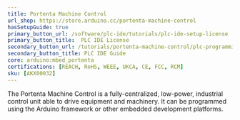 ```yaml
---
title: Portenta Machine Control
url_shop: https://store.arduino.cc/portenta-machine-control
hasSetupGuide: true
primary_button_url: /software/plc-ide/tutorials/plc-ide-setup-license
primary_button_title:  PLC IDE License
secondary_button_url: /tutorials/portenta-machine-control/plc-programming-introduction
secondary_button_title: PLC IDE Guide
core: arduino:mbed_portenta
certifications: [REACH, RoHS, WEEE, UKCA, CE, FCC, RCM]
sku: [AKX00032]
---
```


The Portenta Machine Control is a fully-centralized, low-power, industrial control unit able to drive equipment and machinery. It can be programmed using the Arduino framework or other embedded development platforms.
